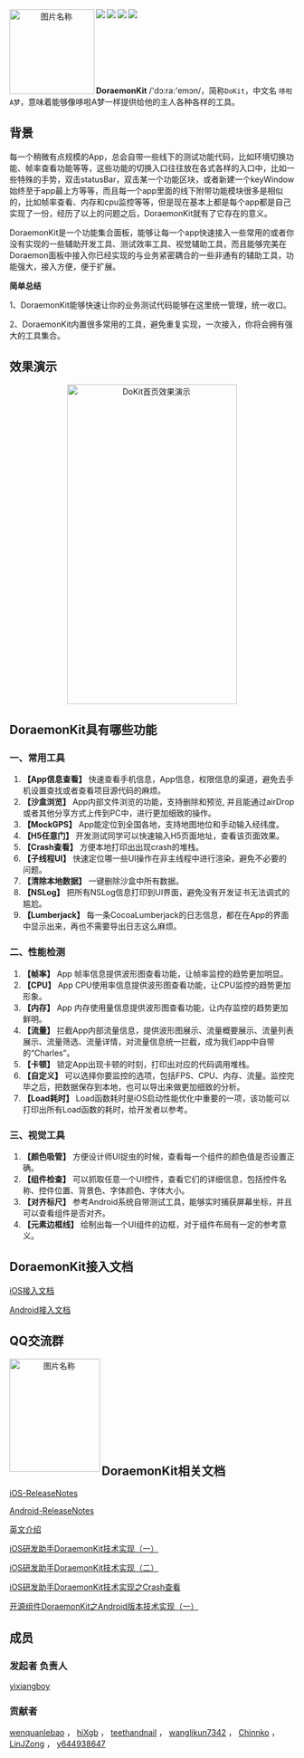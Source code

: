 <div  align="center">    
 <img src="https://javer.oss-cn-shanghai.aliyuncs.com/doraemon/github/DoraemonKit_github.png" width = "150" height = "150" alt="图片名称" align=left />
 <img src="https://img.shields.io/github/license/didi/DoraemonKit.svg" align=left />
 <img src="https://img.shields.io/badge/Android-1.0.5-blue.svg" align=left />
 <img src="https://img.shields.io/badge/iOS-1.1.4-yellow.svg" align=left />
 <img src="https://img.shields.io/badge/PRs-welcome-brightgreen.svg" align=left />
</div>

<br/>
<br/>
<br/>
<br/>
<br/>
<br/>
<br/>

**DoraemonKit** /'dɔ:ra:'emɔn/，简称`DoKit`，中文名 `哆啦A梦`，意味着能够像哆啦A梦一样提供给他的主人各种各样的工具。

## 背景
每一个稍微有点规模的App，总会自带一些线下的测试功能代码，比如环境切换功能、帧率查看功能等等，这些功能的切换入口往往放在各式各样的入口中，比如一些特殊的手势，双击statusBar，双击某一个功能区块，或者新建一个keyWindow始终至于app最上方等等，而且每一个app里面的线下附带功能模块很多是相似的，比如帧率查看、内存和cpu监控等等，但是现在基本上都是每个app都是自己实现了一份，经历了以上的问题之后，DoraemonKit就有了它存在的意义。

DoraemonKit是一个功能集合面板，能够让每一个app快速接入一些常用的或者你没有实现的一些辅助开发工具、测试效率工具、视觉辅助工具，而且能够完美在Doraemon面板中接入你已经实现的与业务紧密耦合的一些非通有的辅助工具，功能强大，接入方便，便于扩展。

**简单总结**

1、DoraemonKit能够快速让你的业务测试代码能够在这里统一管理，统一收口。

2、DoraemonKit内置很多常用的工具，避免重复实现，一次接入，你将会拥有强大的工具集合。

## 效果演示
<div  align="center">    
  <img src="https://javer.oss-cn-shanghai.aliyuncs.com/2019/DoraemonKitHome.jpg" width = "300" height = "565" alt="DoKit首页效果演示" align=center />
</div>

## DoraemonKit具有哪些功能
### 一、常用工具
1. **【App信息查看】** 快速查看手机信息，App信息，权限信息的渠道，避免去手机设置查找或者查看项目源代码的麻烦。
2. **【沙盒浏览】** App内部文件浏览的功能，支持删除和预览, 并且能通过airDrop或者其他分享方式上传到PC中，进行更加细致的操作。
3. **【MockGPS】** App能定位到全国各地，支持地图地位和手动输入经纬度。
4. **【H5任意门】** 开发测试同学可以快速输入H5页面地址，查看该页面效果。
5. **【Crash查看】** 方便本地打印出出现crash的堆栈。
6. **【子线程UI】** 快速定位哪一些UI操作在非主线程中进行渲染，避免不必要的问题。
7. **【清除本地数据】** 一键删除沙盒中所有数据。
8. **【NSLog】** 把所有NSLog信息打印到UI界面，避免没有开发证书无法调式的尴尬。
9. **【Lumberjack】** 每一条CocoaLumberjack的日志信息，都在在App的界面中显示出来，再也不需要导出日志这么麻烦。

### 二、性能检测
1. **【帧率】** App 帧率信息提供波形图查看功能，让帧率监控的趋势更加明显。
2. **【CPU】** App CPU使用率信息提供波形图查看功能，让CPU监控的趋势更加形象。
3. **【内存】** App 内存使用量信息提供波形图查看功能，让内存监控的趋势更加鲜明。
4. **【流量】** 拦截App内部流量信息，提供波形图展示、流量概要展示、流量列表展示、流量筛选、流量详情，对流量信息统一拦截，成为我们app中自带的“Charles”。
5. **【卡顿】** 锁定App出现卡顿的时刻，打印出对应的代码调用堆栈。
6. **【自定义】** 可以选择你要监控的选项，包括FPS、CPU、内存、流量。监控完毕之后，把数据保存到本地，也可以导出来做更加细致的分析。
7. **【Load耗时】** Load函数耗时是iOS启动性能优化中重要的一项，该功能可以打印出所有Load函数的耗时，给开发者以参考。

### 三、视觉工具
1. **【颜色吸管】** 方便设计师UI捉虫的时候，查看每一个组件的颜色值是否设置正确。
2. **【组件检查】** 可以抓取任意一个UI控件，查看它们的详细信息，包括控件名称、控件位置、背景色、字体颜色、字体大小。
3. **【对齐标尺】** 参考Android系统自带测试工具，能够实时捕获屏幕坐标，并且可以查看组件是否对齐。
4. **【元素边框线】** 绘制出每一个UI组件的边框，对于组件布局有一定的参考意义。 

## DoraemonKit接入文档

[iOS接入文档](https://github.com/didi/DoraemonKit/blob/master/Doc/iOS_cn_guide.md)

[Android接入文档](https://github.com/didi/DoraemonKit/blob/master/Doc/android_cn_guide.md)


## QQ交流群

<div  align="center">    
 <img src="https://javer.oss-cn-shanghai.aliyuncs.com/doraemon/github/DoraemonKitQQ.jpeg" width = "160" height = "200" alt="图片名称" align=left />
</div>

<br/>
<br/>
<br/>
<br/>
<br/>
<br/>
<br/>
<br/>
<br/>


## DoraemonKit相关文档

[iOS-ReleaseNotes](https://github.com/didi/DoraemonKit/blob/master/Doc/iOS-ReleaseNotes.md)

[Android-ReleaseNotes](https://github.com/didi/DoraemonKit/blob/master/Doc/android-ReleaseNotes.md)

[英文介绍](https://github.com/didi/DoraemonKit)

[iOS研发助手DoraemonKit技术实现（一）](https://www.jianshu.com/p/00763123dbc4)

[iOS研发助手DoraemonKit技术实现（二）](https://www.jianshu.com/p/4091870ca3f0)

[iOS研发助手DoraemonKit技术实现之Crash查看](https://www.jianshu.com/p/5b17d78b9c7b)

[开源组件DoraemonKit之Android版本技术实现（一）](https://juejin.im/post/5c4dcfe8518825261e1f2978)

## 成员
### 发起者 负责人
[yixiangboy](https://github.com/yixiangboy)

### 贡献者
[wenquanlebao](https://github.com/wenquanlebao)  ，
[hiXgb](https://github.com/hiXgb)  ，
[teethandnail](https://github.com/teethandnail)  ，
[wanglikun7342](https://github.com/wanglikun7342)  ，
[Chinnko](https://github.com/Chinnko)  ，
[LinJZong](https://github.com/LinJZong)  ，
[y644938647](https://github.com/y644938647)




